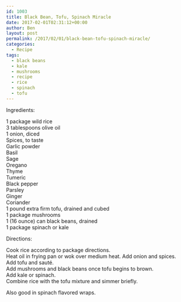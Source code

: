```yaml
---
id: 1003
title: Black Bean, Tofu, Spinach Miracle
date: 2017-02-01T02:31:12+00:00
author: Ben
layout: post
permalink: /2017/02/01/black-bean-tofu-spinach-miracle/
categories:
  - Recipe
tags:
  - black beans
  - kale
  - mushrooms
  - recipe
  - rice
  - spinach
  - tofu
---
```

<div class="moz-text-html" lang="x-unicode">
  Ingredients:</p> 
  
  <p>
    1 package wild rice<br /> 3 tablespoons olive oil<br /> 1 onion, diced<br /> Spices, to taste<br /> Garlic powder<br /> Basil<br /> Sage<br /> Oregano<br /> Thyme<br /> Tumeric<br /> Black pepper<br /> Parsley<br /> Ginger<br /> Coriander<br /> 1 pound extra firm tofu, drained and cubed<br /> 1 package mushrooms<br /> 1 (16 ounce) can black beans, drained<br /> 1 package spinach or kale
  </p>
  
  <p>
    Directions:
  </p>
  
  <p>
    Cook rice according to package directions.<br /> Heat oil in frying pan or wok over medium heat. Add onion and spices.<br /> Add tofu and sauté.<br /> Add mushrooms and black beans once tofu begins to brown.<br /> Add kale or spinach.<br /> Combine rice with the tofu mixture and simmer briefly.
  </p>
  
  <p>
    Also good in spinach flavored wraps.
  </p>
</div>